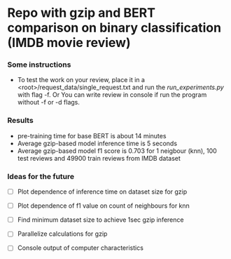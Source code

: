 # Repo with gzip and BERT comparison on binary classification (IMDB movie review)

### Some instructions

- To test the work on your review, place it in a \<root>/request_data/single_request.txt and run the *run_experiments.py* with flag -f. Or You can write review in console if run the program without -f or -d flags. 



### Results

- pre-training time for base BERT is about 14 minutes
- Average gzip-based model inference time is 5 seconds
- Average gzip-based model f1 score is 0.703 for 1 neigbour (knn), 100 test reviews and 49900 train reviews from IMDB dataset


### Ideas for the future

- [ ] Plot dependence of inference time on dataset size for gzip
- [ ] Plot dependence of f1 value on count of neighbours for knn
- [ ] Find minimum dataset size to achieve 1sec gzip inference
- [ ] Parallelize calculations for gzip
- [ ] Console output of computer characteristics
 